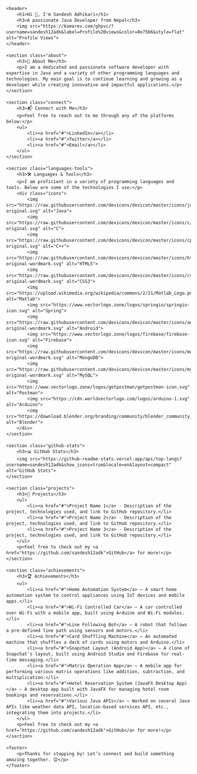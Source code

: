 <!DOCTYPE html>
<html lang="en">
<head>
    <meta charset="UTF-8">
    <meta name="viewport" content="width=device-width, initial-scale=1.0">
    <title>Sandesh Adhikari - Java Developer</title>
    <link rel="stylesheet" href="styles.css">
</head>
<body>

    <header>
        <h1>Hi 👋, I'm Sandesh Adhikari</h1>
        <h3>A passionate Java Developer from Nepal</h3>
        <img src="https://komarev.com/ghpvc/?username=sandesh12adk&label=Profile%20views&color=0e75b6&style=flat" alt="Profile Views">
    </header>

    <section class="about">
        <h3>🌱 About Me</h3>
        <p>I am a dedicated and passionate software developer with expertise in Java and a variety of other programming languages and technologies. My main goal is to continue learning and growing as a developer while creating innovative and impactful applications.</p>
    </section>

    <section class="connect">
        <h3>📬 Connect with Me</h3>
        <p>Feel free to reach out to me through any of the platforms below:</p>
        <ul>
            <li><a href="#">LinkedIn</a></li>
            <li><a href="#">Twitter</a></li>
            <li><a href="#">Email</a></li>
        </ul>
    </section>

    <section class="languages-tools">
        <h3>🛠️ Languages & Tools</h3>
        <p>I am proficient in a variety of programming languages and tools. Below are some of the technologies I use:</p>
        <div class="icons">
            <img src="https://raw.githubusercontent.com/devicons/devicon/master/icons/java/java-original.svg" alt="Java">
            <img src="https://raw.githubusercontent.com/devicons/devicon/master/icons/c/c-original.svg" alt="C">
            <img src="https://raw.githubusercontent.com/devicons/devicon/master/icons/cplusplus/cplusplus-original.svg" alt="C++">
            <img src="https://raw.githubusercontent.com/devicons/devicon/master/icons/html5/html5-original-wordmark.svg" alt="HTML5">
            <img src="https://raw.githubusercontent.com/devicons/devicon/master/icons/css3/css3-original-wordmark.svg" alt="CSS3">
            <img src="https://upload.wikimedia.org/wikipedia/commons/2/21/Matlab_Logo.png" alt="Matlab">
            <img src="https://www.vectorlogo.zone/logos/springio/springio-icon.svg" alt="Spring">
            <img src="https://raw.githubusercontent.com/devicons/devicon/master/icons/android/android-original-wordmark.svg" alt="Android">
            <img src="https://www.vectorlogo.zone/logos/firebase/firebase-icon.svg" alt="Firebase">
            <img src="https://raw.githubusercontent.com/devicons/devicon/master/icons/mongodb/mongodb-original-wordmark.svg" alt="MongoDB">
            <img src="https://raw.githubusercontent.com/devicons/devicon/master/icons/mysql/mysql-original-wordmark.svg" alt="MySQL">
            <img src="https://www.vectorlogo.zone/logos/getpostman/getpostman-icon.svg" alt="Postman">
            <img src="https://cdn.worldvectorlogo.com/logos/arduino-1.svg" alt="Arduino">
            <img src="https://download.blender.org/branding/community/blender_community_badge_white.svg" alt="Blender">
        </div>
    </section>

    <section class="github-stats">
        <h3>📊 GitHub Stats</h3>
        <img src="https://github-readme-stats.vercel.app/api/top-langs?username=sandesh12adk&show_icons=true&locale=en&layout=compact" alt="GitHub Stats">
    </section>

    <section class="projects">
        <h3>💼 Projects</h3>
        <ul>
            <li><a href="#">Project Name 1</a> - Description of the project, technologies used, and link to GitHub repository.</li>
            <li><a href="#">Project Name 2</a> - Description of the project, technologies used, and link to GitHub repository.</li>
            <li><a href="#">Project Name 3</a> - Description of the project, technologies used, and link to GitHub repository.</li>
        </ul>
        <p>Feel free to check out my <a href="https://github.com/sandesh12adk">GitHub</a> for more!</p>
    </section>

    <section class="achievements">
        <h3>🏆 Achievements</h3>
        <ul>
            <li><a href="#">Home Automation System</a> – A smart home automation system to control appliances using IoT devices and mobile apps.</li>
            <li><a href="#">Wi-Fi Controlled Car</a> – A car controlled over Wi-Fi with a mobile app, built using Arduino and Wi-Fi modules.</li>
            <li><a href="#">Line Following Bot</a> – A robot that follows a pre-defined line path using sensors and motors.</li>
            <li><a href="#">Card Shuffling Machine</a> – An automated machine that shuffles a deck of cards using motors and Arduino.</li>
            <li><a href="#">Snapchat Layout (Android App)</a> – A clone of Snapchat's layout, built using Android Studio and Firebase for real-time messaging.</li>
            <li><a href="#">Matrix Operation App</a> – A mobile app for performing various matrix operations like addition, subtraction, and multiplication.</li>
            <li><a href="#">Hotel Reservation System (JavaFX Desktop App)</a> – A desktop app built with JavaFX for managing hotel room bookings and reservations.</li>
            <li><a href="#">Various Java APIs</a> – Worked on several Java APIs like weather data API, location-based services API, etc., integrating them into projects.</li>
        </ul>
        <p>Feel free to check out my <a href="https://github.com/sandesh12adk">GitHub</a> for more!</p>
    </section>

    <footer>
        <p>Thanks for stopping by! Let’s connect and build something amazing together. 😊</p>
    </footer>

</body>
</html>
